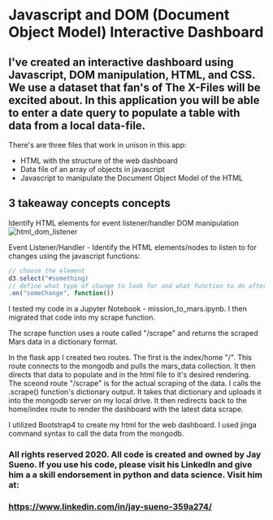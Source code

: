 # Javascript and DOM (Document Object Model) Interactive Dashboard

## I've created an interactive dashboard using Javascript, DOM manipulation, HTML, and CSS. We use a dataset that fan's of The X-Files will be excited about. In this application you will be able to enter a date query to populate a table with data from a local data-file.

There's are three files that work in unison in this app: 
* HTML with the structure of the web dashboard
* Data file of an array of objects in javascript
* Javascript to manipulate the Document Object Model of the HTML

## 3 takeaway concepts concepts 

Identify HTML elements for event listener/handler DOM manipulation
![html_dom_listener](Images/html-screenshot.jpg)

Event Listener/Handler - Identify the HTML elements/nodes to listen to for changes using the javascript functions:
```javascript
// choose the element 
d3.select("#something)
// define what type of change to look for and what function to do after
.on("someChange", function())
``` 




I tested my code in a Jupyter Notebook - mission_to_mars.ipynb. I then migrated that code into my scrape function. 

The scrape function uses a route called "/scrape" and returns the scraped Mars data in a dictionary format. 

In the flask app I created two routes. The first is the index/home "/". This route connects to the mongodb and pulls the mars_data collection. It then directs that data to populate and in the html file to it's desired rendering. The sceond route "/scrape" is for the actual scraping of the data. I calls the .scrape() function's dictionary output. It takes that dictionary and uploads it into the mongodb server on my local drive. It then redirects back to the home/index route to render the dashboard with the latest data scrape. 

I utilized Bootstrap4  to create my html for the web dashboard. I used jinga command syntax to call the data from the mongodb. 

### All rights reserved 2020. All code is created and owned by Jay Sueno. If you use his code, please visit his LinkedIn and give him a a skill endorsement in python and data science. Visit him at:

### https://www.linkedin.com/in/jay-sueno-359a274/
